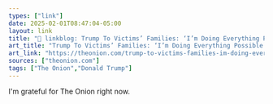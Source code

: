 ```yaml
---
types: ["link"]
date: 2025-02-01T08:47:04-05:00
layout: link
title: "🔗 linkblog: Trump To Victims’ Families: ‘I’m Doing Everything Possible To Resegregate Flight Schools’'"
art_title: "Trump To Victims’ Families: ‘I’m Doing Everything Possible To Resegregate Flight Schools’"
art_link: "https://theonion.com/trump-to-victims-families-im-doing-everything-possible-to-resegregate-flight-schools/"
sources: ["theonion.com"]
tags: ["The Onion","Donald Trump"]
---
```

I'm grateful for The Onion right now.
